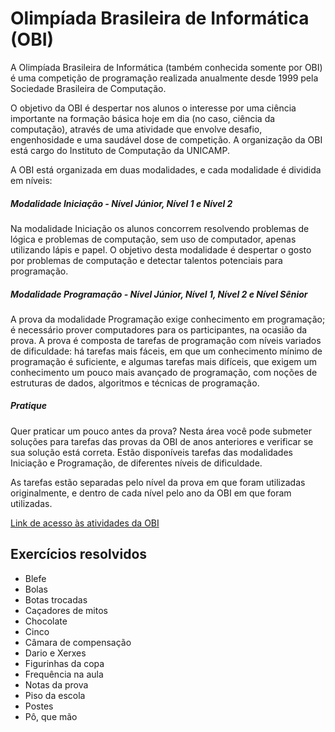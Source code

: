 # Olimpíada Brasileira de Informática (OBI)
A Olimpíada Brasileira de Informática (também conhecida somente por OBI) é uma competição de programação realizada anualmente desde 1999 pela Sociedade Brasileira de Computação. 

O objetivo da OBI é despertar nos alunos o interesse por uma ciência importante na formação básica hoje em dia (no caso, ciência da computação), através de uma atividade que envolve desafio, engenhosidade e uma saudável dose de competição. A organização da OBI está cargo do Instituto de Computação da UNICAMP.

A OBI está organizada em duas modalidades, e cada modalidade é dividida em níveis:

##### Modalidade Iniciação - Nível Júnior, Nível 1 e Nível 2
Na modalidade Iniciação os alunos concorrem resolvendo problemas de lógica e problemas de computação, sem uso de computador, apenas utilizando lápis e papel. O objetivo desta modalidade é despertar o gosto por problemas de computação e detectar talentos potenciais para programação.

##### Modalidade Programação - Nível Júnior, Nível 1, Nível 2 e Nível Sênior
A prova da modalidade Programação exige conhecimento em programação; é necessário prover computadores para os participantes, na ocasião da prova. A prova é composta de tarefas de programação com níveis variados de dificuldade: há tarefas mais fáceis, em que um conhecimento mínimo de programação é suficiente, e algumas tarefas mais difíceis, que exigem um conhecimento um pouco mais avançado de programação, com noções de estruturas de dados, algoritmos e técnicas de programação.

##### Pratique
Quer praticar um pouco antes da prova? Nesta área você pode submeter soluções para tarefas das provas da OBI de anos anteriores e verificar se sua solução está correta. Estão disponíveis tarefas das modalidades Iniciação e Programação, de diferentes níveis de dificuldade.

As tarefas estão separadas pelo nível da prova em que foram utilizadas originalmente, e dentro de cada nível pelo ano da OBI em que foram utilizadas.

[Link de acesso às atividades da OBI](https://olimpiada.ic.unicamp.br/pratique/)

## Exercícios resolvidos

- Blefe
- Bolas
- Botas trocadas
- Caçadores de mitos
- Chocolate
- Cinco
- Câmara de compensação
- Dario e Xerxes
- Figurinhas da copa
- Frequência na aula
- Notas da prova
- Piso da escola
- Postes
- Pô, que mão

